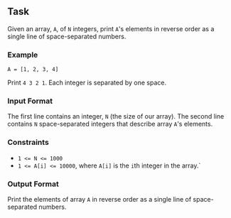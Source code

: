 ## Task
Given an array, `A`, of `N` integers, print `A`'s elements in reverse order as a single line of space-separated numbers.

### Example
`A = [1, 2, 3, 4]`

Print `4 3 2 1`. Each integer is separated by one space.

### Input Format
The first line contains an integer, `N` (the size of our array).
The second line contains `N` space-separated integers that describe array `A`'s elements.

### Constraints
- `1 <= N <= 1000` 
- `1 <= A[i] <= 10000`, where `A[i]` is the `i`th integer in the array.`

### Output Format
Print the elements of array `A` in reverse order as a single line of space-separated numbers.